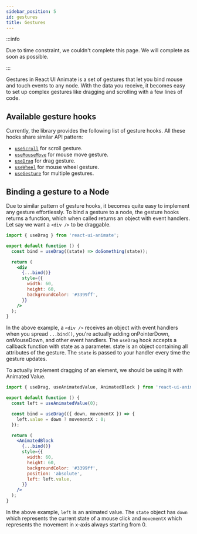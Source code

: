 ```yaml
---
sidebar_position: 5
id: gestures
title: Gestures
---
```


:::info

Due to time constraint, we couldn't complete this page. We will complete as soon as possible.

:::

Gestures in React UI Animate is a set of gestures that let you bind mouse and touch events to any node. With the data you receive, it becomes easy to set up complex gestures like dragging and scrolling with a few lines of code.

## Available gesture hooks

Currently, the library provides the following list of gesture hooks. All these hooks share similar API pattern:

- [`useScroll`](/docs/next/api-references/hooks/use-scroll) for scroll gesture.
- [`useMouseMove`](/docs/next/api-references/hooks/use-mouse-move) for mouse move gesture.
- [`useDrag`](/docs/next/api-references/hooks/use-drag) for drag gesture.
- [`useWheel`](/docs/next/api-references/hooks/use-wheel) for mouse wheel gesture.
- [`useGesture`](/docs/next/api-references/hooks/use-gesture) for multiple gestures. 

## Binding a gesture to a Node

Due to similar pattern of gesture hooks, it becomes quite easy to implement any gesture effortlessly. To bind a gesture to a node, the gesture hooks returns a function, which when called returns an object with event handlers. Let say we want a `<div />` to be draggable.

```jsx
import { useDrag } from 'react-ui-animate';

export default function () {
  const bind = useDrag((state) => doSomething(state));

  return (
    <div
      {...bind()}
      style={{
        width: 60,
        height: 60,
        backgroundColor: '#3399ff',
      }}
    />
  );
}
```

In the above example, a `<div />` receives an object with event handlers when you spread `...bind()`, you're actually adding onPointerDown, onMouseDown, and other event handlers. The `useDrag` hook accepts a callback function with state as a parameter. state is an object containing all attributes of the gesture. The `state` is passed to your handler every time the gesture updates.

To actually implement dragging of an element, we should be using it with Animated Value.

```jsx
import { useDrag, useAnimatedValue, AnimatedBlock } from 'react-ui-animate';

export default function () {
  const left = useAnimatedValue(0);

  const bind = useDrag(({ down, movementX }) => {
    left.value = down ? movementX : 0;
  });

  return (
    <AnimatedBlock
      {...bind()}
      style={{
        width: 60,
        height: 60,
        backgroundColor: '#3399ff',
        position: 'absolute',
        left: left.value,
      }}
    />
  );
}
```

In the above example, `left` is an animated value. The `state` object has `down` which represents the current state of a mouse click and `movementX` which represents the movement in x-axis always starting from 0.
